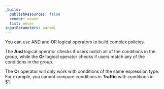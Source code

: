 ```yaml
---
_build:
  publishResources: false
  render: never
  list: never
inputParameters: param1
---
```


<div class="special-class" markdown="1">

You can use AND and OR logical operators to build complex policies.

The **And** logical operator checks if users match all of the conditions in the group, while the **Or** logical operator checks if users match any of the conditions in the group.

The **Or** operator will only work with conditions of the same expression type. For example, you cannot compare conditions in **Traffic** with conditions in $1.

</div>
